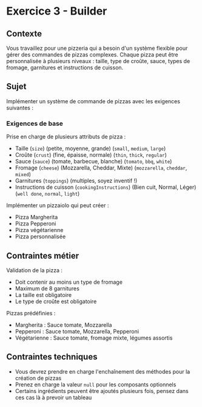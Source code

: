 # Exercice 3 - Builder

## Contexte

Vous travaillez pour une pizzeria qui a besoin d'un système flexible pour gérer des commandes de pizzas complexes. Chaque pizza peut être personnalisée à plusieurs niveaux : taille, type de croûte, sauce, types de fromage, garnitures et instructions de cuisson.

## Sujet

Implémenter un système de commande de pizzas avec les exigences suivantes :

### Exigences de base

Prise en charge de plusieurs attributs de pizza :

- Taille (`size`) (petite, moyenne, grande) (`small`, `medium`, `large`)
- Croûte (`crust`) (fine, épaisse, normale) (`thin`, `thick`, `regular`)
- Sauce (`sauce`) (tomate, barbecue, blanche) (`tomato`, `bbq`, `white`)
- Fromage (`cheese`) (Mozzarella, Cheddar, Mixte) (`mozzarella`, `cheddar`, `mixed`)
- Garnitures (`toppings`) (multiples, soyez inventif !)
- Instructions de cuisson (`cookingInstructions`) (Bien cuit, Normal, Léger) (`well done`, `normal`, `light`)

Implémenter un pizzaiolo qui peut créer :

- Pizza Margherita
- Pizza Pepperoni
- Pizza végétarienne
- Pizza personnalisée

## Contraintes métier

Validation de la pizza :

- Doit contenir au moins un type de fromage
- Maximum de 8 garnitures
- La taille est obligatoire
- Le type de croûte est obligatoire

Pizzas prédéfinies :

- Margherita : Sauce tomate, Mozzarella
- Pepperoni : Sauce tomate, Mozzarella, Pepperoni
- Végétarienne : Sauce tomate, fromage mixte, légumes assortis

## Contraintes techniques

- Vous devrez prendre en charge l'enchaînement des méthodes pour la création de pizzas
- Prenez en charge la valeur `null` pour les composants optionnels
- Certains ingrédients peuvent être ajoutés plusieurs fois, pensez dans ces cas là à prevoir un tableau
